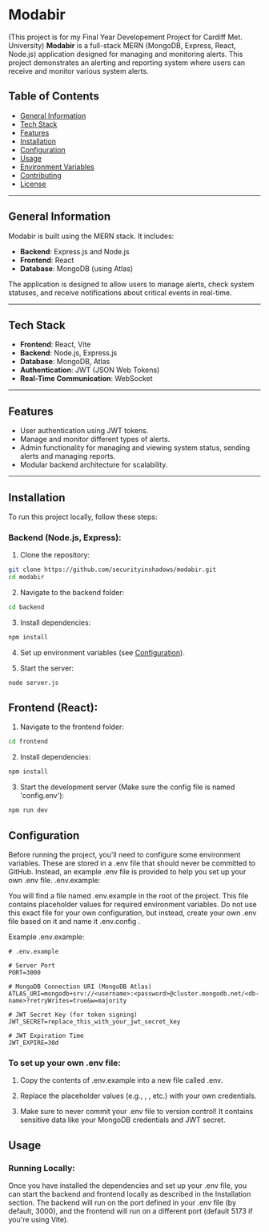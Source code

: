 # Modabir
(This project is for my Final Year Developement Project for Cardiff Met. University)
**Modabir** is a full-stack MERN (MongoDB, Express, React, Node.js) application designed for managing and monitoring alerts. This project demonstrates an alerting and reporting system where users can receive and monitor various system alerts.

## Table of Contents

- [General Information](#general-information)
- [Tech Stack](#tech-stack)
- [Features](#features)
- [Installation](#installation)
- [Configuration](#configuration)
- [Usage](#usage)
- [Environment Variables](#environment-variables)
- [Contributing](#contributing)
- [License](#license)

---

## General Information

Modabir is built using the MERN stack. It includes:

- **Backend**: Express.js and Node.js
- **Frontend**: React
- **Database**: MongoDB (using Atlas)

The application is designed to allow users to manage alerts, check system statuses, and receive notifications about critical events in real-time.

---

## Tech Stack

- **Frontend**: React, Vite
- **Backend**: Node.js, Express.js
- **Database**: MongoDB, Atlas
- **Authentication**: JWT (JSON Web Tokens)
- **Real-Time Communication**: WebSocket

---

## Features

- User authentication using JWT tokens.
- Manage and monitor different types of alerts.
- Admin functionality for managing and viewing system status, sending alerts and managing reports.
- Modular backend architecture for scalability.

---

## Installation

To run this project locally, follow these steps:

### Backend (Node.js, Express):

1. Clone the repository:
  ```bash
  git clone https://github.com/securityinshadows/modabir.git
  cd modabir
  ```
2. Navigate to the backend folder:
  ```bash
  cd backend
  ```
3. Install dependencies:
  ```bash 
  npm install
  ```
4. Set up environment variables (see [Configuration](#configuration)).

5. Start the server:
  ```bash
  node server.js
  ```
## Frontend (React):

1. Navigate to the frontend folder:
  ```bash
  cd frontend
  ```
2. Install dependencies:
  ```bash
  npm install
  ```
3. Start the development server (Make sure the config file is named 'config.env'):
  ```bash
  npm run dev
  ```

## Configuration
Before running the project, you'll need to configure some environment variables. These are stored in a .env file that should never be committed to GitHub. Instead, an example .env file is provided to help you set up your own .env file.
.env.example:

You will find a file named .env.example in the root of the project. This file contains placeholder values for required environment variables. Do not use this exact file for your own configuration, but instead, create your own .env file based on it and name it .env.config .

Example .env.example:
```
# .env.example

# Server Port
PORT=3000

# MongoDB Connection URI (MongoDB Atlas)
ATLAS_URI=mongodb+srv://<username>:<password>@cluster.mongodb.net/<db-name>?retryWrites=true&w=majority

# JWT Secret Key (for token signing)
JWT_SECRET=replace_this_with_your_jwt_secret_key

# JWT Expiration Time
JWT_EXPIRE=30d
```
### To set up your own .env file:

1. Copy the contents of .env.example into a new file called .env.

2. Replace the placeholder values (e.g., <username>, <password>, etc.) with your own credentials.

3. Make sure to never commit your .env file to version control! It contains sensitive data like your MongoDB credentials and JWT secret.
## Usage
### Running Locally:
Once you have installed the dependencies and set up your .env file, you can start the backend and frontend locally as described in the Installation section. The backend will run on the port defined in your .env file (by default, 3000), and the frontend will run on a different port (default 5173 if you're using Vite).
